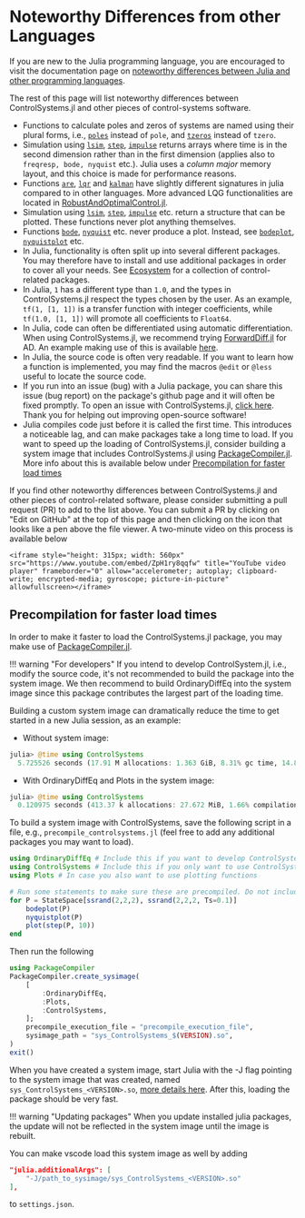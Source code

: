 # Noteworthy Differences from other Languages
If you are new to the Julia programming language, you are encouraged to visit the documentation page on [noteworthy differences between Julia and other programming languages](https://docs.julialang.org/en/v1/manual/noteworthy-differences/).

The rest of this page will list noteworthy differences between ControlSystems.jl and other pieces of control-systems software.

- Functions to calculate poles and zeros of systems are named using their plural forms, i.e., [`poles`](@ref) instead of `pole`, and [`tzeros`](@ref) instead of `tzero`.
- Simulation using [`lsim`](@ref), [`step`](@ref), [`impulse`](@ref) returns arrays where time is in the second dimension rather than in the first dimension (applies also to `freqresp, bode, nyquist` etc.). Julia uses a *column major* memory layout, and this choice is made for performance reasons.
- Functions [`are`](@ref), [`lqr`](@ref) and [`kalman`](@ref) have slightly different signatures in julia compared to in other languages. More advanced LQG functionalities are located in [RobustAndOptimalControl.jl](https://juliacontrol.github.io/RobustAndOptimalControl.jl/dev/).
- Simulation using [`lsim`](@ref), [`step`](@ref), [`impulse`](@ref) etc. return a structure that can be plotted. These functions never plot anything themselves.
- Functions [`bode`](@ref), [`nyquist`](@ref) etc. never produce a plot. Instead, see [`bodeplot`](@ref), [`nyquistplot`](@ref) etc.
- In Julia, functionality is often split up into several different packages. You may therefore have to install and use additional packages in order to cover all your needs. See [Ecosystem](@ref) for a collection of control-related packages.
- In Julia, `1` has a different type than `1.0`, and the types in ControlSystems.jl respect the types chosen by the user. As an example, `tf(1, [1, 1])` is a transfer function with integer coefficients, while `tf(1.0, [1, 1])` will promote all coefficients to `Float64`.
- In Julia, code can often be differentiated using automatic differentiation. When using ControlSystems.jl, we recommend trying [ForwardDiff.jl](https://github.com/JuliaDiff/ForwardDiff.jl/) for AD. An example making use of this is available [here](https://github.com/JuliaControl/ControlExamples.jl/blob/master/autotuning.ipynb).
- In Julia, the source code is often very readable. If you want to learn how a function is implemented, you may find the macros `@edit` or `@less` useful to locate the source code.
- If you run into an issue (bug) with a Julia package, you can share this issue (bug report) on the package's github page and it will often be fixed promptly. To open an issue with ControlSystems.jl, [click here](https://github.com/JuliaControl/ControlSystems.jl/issues/new/choose). Thank you for helping out improving open-source software!
- Julia compiles code just before it is called the first time. This introduces a noticeable lag, and can make packages take a long time to load. If you want to speed up the loading of ControlSystems.jl, consider building a system image that includes ControlSystems.jl using [PackageCompiler.jl](https://julialang.github.io/PackageCompiler.jl/stable/). More info about this is available below under [Precompilation for faster load times](@ref)


If you find other noteworthy differences between ControlSystems.jl and other pieces of control-related software, please consider submitting a pull request (PR) to add to the list above. You can submit a PR by clicking on "Edit on GitHub" at the top of this page and then clicking on the icon that looks like a pen above the file viewer. A two-minute video on this process is available below
```@raw html
<iframe style="height: 315px; width: 560px" src="https://www.youtube.com/embed/ZpH1ry8qqfw" title="YouTube video player" frameborder="0" allow="accelerometer; autoplay; clipboard-write; encrypted-media; gyroscope; picture-in-picture" allowfullscreen></iframe>
```

## Precompilation for faster load times
In order to make it faster to load the ControlSystems.jl package, you may make use of [PackageCompiler.jl](https://julialang.github.io/PackageCompiler.jl/stable/). 

!!! warning "For developers"
    If you intend to develop ControlSystem.jl, i.e., modify the source code, it's not recommended to build the package into the system image. We then recommend to build OrdinaryDiffEq into the system image since this package contributes the largest part of the loading time.

Building a custom system image can dramatically reduce the time to get started in a new Julia session, as an example:

- Without system image:
```julia
julia> @time using ControlSystems
  5.725526 seconds (17.91 M allocations: 1.363 GiB, 8.31% gc time, 14.86% compilation time)
```

- With OrdinaryDiffEq and Plots in the system image:
```julia
julia> @time using ControlSystems
  0.120975 seconds (413.37 k allocations: 27.672 MiB, 1.66% compilation time)
```


To build a system image with ControlSystems, save the following script in a file, e.g., `precompile_controlsystems.jl` (feel free to add any additional packages you may want to load).
```julia
using OrdinaryDiffEq # Include this if you want to develop ControlSystems.jl
using ControlSystems # Include this if you only want to use ControlSystems.jl
using Plots # In case you also want to use plotting functions

# Run some statements to make sure these are precompiled. Do not include this if you want to develop ControlSystems.jl
for P = StateSpace[ssrand(2,2,2), ssrand(2,2,2, Ts=0.1)]
    bodeplot(P)
    nyquistplot(P)
    plot(step(P, 10))
end
```

Then run the following
```julia
using PackageCompiler
PackageCompiler.create_sysimage(
    [
        :OrdinaryDiffEq,
        :Plots,
        :ControlSystems,
    ];
    precompile_execution_file = "precompile_execution_file",
    sysimage_path = "sys_ControlSystems_$(VERSION).so",
)
exit()
```

When you have created a system image, start Julia with the -J flag pointing to the system image that was created, named `sys_ControlSystems_<VERSION>.so`, [more details here](https://julialang.github.io/PackageCompiler.jl/dev/sysimages.html#Creating-a-sysimage-using-PackageCompiler). After this, loading the package should be very fast.

!!! warning "Updating packages"
    When you update installed julia packages, the update will not be reflected in the system image until the image is rebuilt. 

You can make vscode load this system image as well by adding
```json
"julia.additionalArgs": [
    "-J/path_to_sysimage/sys_ControlSystems_<VERSION>.so"
],
```
to `settings.json`.